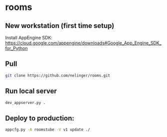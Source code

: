 # rooms

## New workstation (first time setup)

Install AppEngine SDK:
https://cloud.google.com/appengine/downloads#Google_App_Engine_SDK_for_Python

## Pull

```bash
git clone https://github.com/nelinger/rooms.git
```

## Run local server

```bash
dev_appserver.py .
```

## Deploy to production:

```bash
appcfg.py -A roomstube -V v1 update ./
```